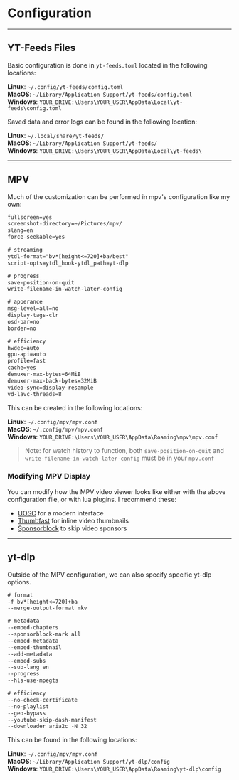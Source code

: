 # Configuration
___

## YT-Feeds Files

Basic configuration is done in `yt-feeds.toml` located in the following locations:
 
**Linux**: `~/.config/yt-feeds/config.toml`  
**MacOS**: `~/Library/Application Support/yt-feeds/config.toml`  
**Windows**: `YOUR_DRIVE:\Users\YOUR_USER\AppData\Local\yt-feeds\config.toml`  
  
Saved data and error logs can be found in the following location:

**Linux**: `~/.local/share/yt-feeds/`  
**MacOS**: `~/Library/Application Support/yt-feeds/`  
**Windows**: `YOUR_DRIVE:\Users\YOUR_USER\AppData\Local\yt-feeds\`  

___

## MPV

Much of the customization can be performed in mpv's configuration like my own:

```txt
fullscreen=yes
screenshot-directory=~/Pictures/mpv/
slang=en
force-seekable=yes

# streaming
ytdl-format="bv*[height<=720]+ba/best"
script-opts=ytdl_hook-ytdl_path=yt-dlp

# progress
save-position-on-quit
write-filename-in-watch-later-config

# apperance
msg-level=all=no
display-tags-clr
osd-bar=no
border=no

# efficiency
hwdec=auto
gpu-api=auto
profile=fast
cache=yes
demuxer-max-bytes=64MiB
demuxer-max-back-bytes=32MiB
video-sync=display-resample
vd-lavc-threads=8

```

This can be created in the following locations:

**Linux**: `~/.config/mpv/mpv.conf`  
**MacOS**: `~/.config/mpv/mpv.conf`  
**Windows**: `YOUR_DRIVE:\Users\YOUR_USER\AppData\Roaming\mpv\mpv.conf`

> Note: for watch history to function, both `save-position-on-quit` and `write-filename-in-watch-later-config` must be in your `mpv.conf`

### Modifying MPV Display

You can modify how the MPV video viewer looks like either with the above configuration file, or with lua plugins.
I recommend these:
- [UOSC](https://github.com/tomasklaen/uosc) for a modern interface
- [Thumbfast](https://github.com/po5/thumbfast) for inline video thumbnails
- [Sponsorblock](https://github.com/po5/mpv_sponsorblock) to skip video sponsors

___

## yt-dlp

Outside of the MPV configuration, we can also specify specific yt-dlp options.

```txt
# format
-f bv*[height<=720]+ba
--merge-output-format mkv

# metadata
--embed-chapters
--sponsorblock-mark all
--embed-metadata
--embed-thumbnail
--add-metadata
--embed-subs
--sub-lang en
--progress
--hls-use-mpegts

# efficiency
--no-check-certificate
--no-playlist
--geo-bypass
--youtube-skip-dash-manifest
--downloader aria2c -N 32
```

This can be found in the following locations:

**Linux**: `~/.config/mpv/mpv.conf`  
**MacOS**: `~/Library/Application Support/yt-dlp/config`  
**Windows**: `YOUR_DRIVE:\Users\YOUR_USER\AppData\Roaming\yt-dlp\config`

